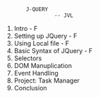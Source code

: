           J-QUERY   
                    -- JVL

1. Intro                        - F
2. Setting up JQuery            - F
3. Using Local file             - F
4. Basic Syntax of JQuery       - F
5. Selectors
6. DOM Manuplication 
7. Event Handling
8. Project: Task Manager
9. Conclusion
